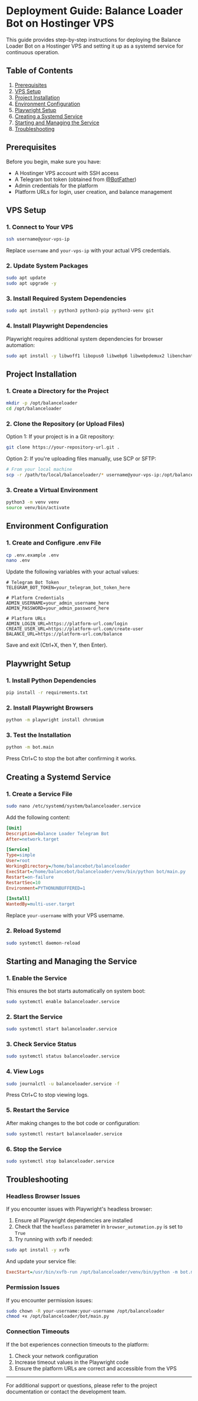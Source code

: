 # Deployment Guide: Balance Loader Bot on Hostinger VPS

This guide provides step-by-step instructions for deploying the Balance Loader Bot on a Hostinger VPS and setting it up as a systemd service for continuous operation.

## Table of Contents

1. [Prerequisites](#prerequisites)
2. [VPS Setup](#vps-setup)
3. [Project Installation](#project-installation)
4. [Environment Configuration](#environment-configuration)
5. [Playwright Setup](#playwright-setup)
6. [Creating a Systemd Service](#creating-a-systemd-service)
7. [Starting and Managing the Service](#starting-and-managing-the-service)
8. [Troubleshooting](#troubleshooting)

## Prerequisites

Before you begin, make sure you have:

- A Hostinger VPS account with SSH access
- A Telegram bot token (obtained from [@BotFather](https://t.me/botfather))
- Admin credentials for the platform
- Platform URLs for login, user creation, and balance management

## VPS Setup

### 1. Connect to Your VPS

```bash
ssh username@your-vps-ip
```

Replace `username` and `your-vps-ip` with your actual VPS credentials.

### 2. Update System Packages

```bash
sudo apt update
sudo apt upgrade -y
```

### 3. Install Required System Dependencies

```bash
sudo apt install -y python3 python3-pip python3-venv git
```

### 4. Install Playwright Dependencies

Playwright requires additional system dependencies for browser automation:

```bash
sudo apt install -y libwoff1 libopus0 libwebp6 libwebpdemux2 libenchant1c2a libgudev-1.0-0 libsecret-1-0 libhyphen0 libgdk-pixbuf2.0-0 libegl1 libnotify4 libxslt1.1 libevent-2.1-7 libgles2 libvpx6 libxcomposite1 libatk1.0-0 libatk-bridge2.0-0 libepoxy0 libgtk-3-0 libharfbuzz-icu0 libxshmfence1
```

## Project Installation

### 1. Create a Directory for the Project

```bash
mkdir -p /opt/balanceloader
cd /opt/balanceloader
```

### 2. Clone the Repository (or Upload Files)

Option 1: If your project is in a Git repository:

```bash
git clone https://your-repository-url.git .
```

Option 2: If you're uploading files manually, use SCP or SFTP:

```bash
# From your local machine
scp -r /path/to/local/balanceloader/* username@your-vps-ip:/opt/balanceloader/
```

### 3. Create a Virtual Environment

```bash
python3 -m venv venv
source venv/bin/activate
```

## Environment Configuration

### 1. Create and Configure .env File

```bash
cp .env.example .env
nano .env
```

Update the following variables with your actual values:

```
# Telegram Bot Token
TELEGRAM_BOT_TOKEN=your_telegram_bot_token_here

# Platform Credentials
ADMIN_USERNAME=your_admin_username_here
ADMIN_PASSWORD=your_admin_password_here

# Platform URLs
ADMIN_LOGIN_URL=https://platform-url.com/login
CREATE_USER_URL=https://platform-url.com/create-user
BALANCE_URL=https://platform-url.com/balance
```

Save and exit (Ctrl+X, then Y, then Enter).

## Playwright Setup

### 1. Install Python Dependencies

```bash
pip install -r requirements.txt
```

### 2. Install Playwright Browsers

```bash
python -m playwright install chromium
```

### 3. Test the Installation

```bash
python -m bot.main
```

Press Ctrl+C to stop the bot after confirming it works.

## Creating a Systemd Service

### 1. Create a Service File

```bash
sudo nano /etc/systemd/system/balanceloader.service
```

Add the following content:

```ini
[Unit]
Description=Balance Loader Telegram Bot
After=network.target

[Service]
Type=simple
User=root
WorkingDirectory=/home/balancebot/balanceloader
ExecStart=/home/balancebot/balanceloader/venv/bin/python bot/main.py
Restart=on-failure
RestartSec=10
Environment=PYTHONUNBUFFERED=1

[Install]
WantedBy=multi-user.target
```

Replace `your-username` with your VPS username.

### 2. Reload Systemd

```bash
sudo systemctl daemon-reload
```

## Starting and Managing the Service

### 1. Enable the Service

This ensures the bot starts automatically on system boot:

```bash
sudo systemctl enable balanceloader.service
```

### 2. Start the Service

```bash
sudo systemctl start balanceloader.service
```

### 3. Check Service Status

```bash
sudo systemctl status balanceloader.service
```

### 4. View Logs

```bash
sudo journalctl -u balanceloader.service -f
```

Press Ctrl+C to stop viewing logs.

### 5. Restart the Service

After making changes to the bot code or configuration:

```bash
sudo systemctl restart balanceloader.service
```

### 6. Stop the Service

```bash
sudo systemctl stop balanceloader.service
```

## Troubleshooting

### Headless Browser Issues

If you encounter issues with Playwright's headless browser:

1. Ensure all Playwright dependencies are installed
2. Check that the `headless` parameter in `browser_automation.py` is set to `True`
3. Try running with xvfb if needed:

```bash
sudo apt install -y xvfb
```

And update your service file:

```ini
ExecStart=/usr/bin/xvfb-run /opt/balanceloader/venv/bin/python -m bot.main
```

### Permission Issues

If you encounter permission issues:

```bash
sudo chown -R your-username:your-username /opt/balanceloader
chmod +x /opt/balanceloader/bot/main.py
```

### Connection Timeouts

If the bot experiences connection timeouts to the platform:

1. Check your network configuration
2. Increase timeout values in the Playwright code
3. Ensure the platform URLs are correct and accessible from the VPS

---

For additional support or questions, please refer to the project documentation or contact the development team.

